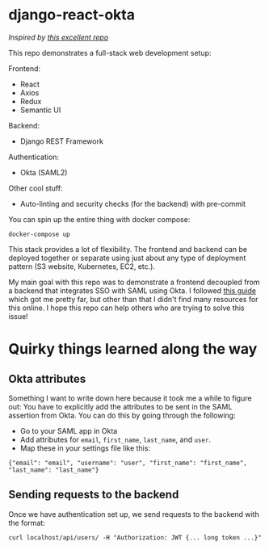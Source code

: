 # django-react-okta

*Inspired by [this excellent repo](https://github.com/macwis/react-django-dockerized/)*

This repo demonstrates a full-stack web development setup:

Frontend: 

- React
- Axios
- Redux
- Semantic UI

Backend:

- Django REST Framework

Authentication:

- Okta (SAML2)

Other cool stuff:
- Auto-linting and security checks (for the backend) with pre-commit

You can spin up the entire thing with docker compose:

```
docker-compose up
```

This stack provides a lot of flexibility. The frontend and backend can be deployed together or separate using just about any type of deployment pattern (S3 website, Kubernetes, EC2, etc.). 

My main goal with this repo was to demonstrate a frontend decoupled from a backend that integrates SSO with SAML using Okta. I followed [this guide](https://medium.com/cogito-engineering/enabling-sso-for-your-react-and-django-app-with-saml-2-0-754ef752acc1) which got me pretty far, but other than that I didn't find many resources for this online. I hope this repo can help others who are trying to solve this issue!

# Quirky things learned along the way

## Okta attributes

Something I want to write down here because it took me a while to figure out: You have to explicitly add the attributes to be sent in the SAML assertion from Okta. You can do this by going through the following:

- Go to your SAML app in Okta
- Add attributes for `email`, `first_name`, `last_name`, and `user`.
- Map these in your settings file like this:

```
{"email": "email", "username": "user", "first_name": "first_name", "last_name": "last_name"}
```

## Sending requests to the backend

Once we have authentication set up, we send requests to the backend with the format:

```
curl localhost/api/users/ -H "Authorization: JWT {... long token ...}"
```